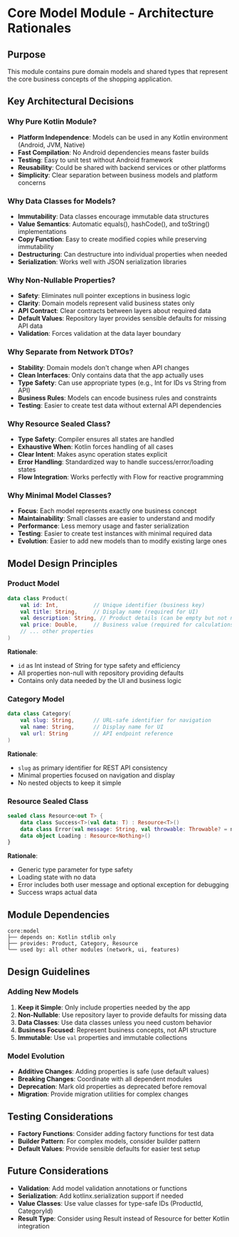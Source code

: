 # Core Model Module - Architecture Rationales

## Purpose
This module contains pure domain models and shared types that represent the core business concepts of the shopping application.

## Key Architectural Decisions

### Why Pure Kotlin Module?
- **Platform Independence**: Models can be used in any Kotlin environment (Android, JVM, Native)
- **Fast Compilation**: No Android dependencies means faster builds
- **Testing**: Easy to unit test without Android framework
- **Reusability**: Could be shared with backend services or other platforms
- **Simplicity**: Clear separation between business models and platform concerns

### Why Data Classes for Models?
- **Immutability**: Data classes encourage immutable data structures
- **Value Semantics**: Automatic equals(), hashCode(), and toString() implementations
- **Copy Function**: Easy to create modified copies while preserving immutability
- **Destructuring**: Can destructure into individual properties when needed
- **Serialization**: Works well with JSON serialization libraries

### Why Non-Nullable Properties?
- **Safety**: Eliminates null pointer exceptions in business logic
- **Clarity**: Domain models represent valid business states only
- **API Contract**: Clear contracts between layers about required data
- **Default Values**: Repository layer provides sensible defaults for missing API data
- **Validation**: Forces validation at the data layer boundary

### Why Separate from Network DTOs?
- **Stability**: Domain models don't change when API changes
- **Clean Interfaces**: Only contains data that the app actually uses
- **Type Safety**: Can use appropriate types (e.g., Int for IDs vs String from API)
- **Business Rules**: Models can encode business rules and constraints
- **Testing**: Easier to create test data without external API dependencies

### Why Resource Sealed Class?
- **Type Safety**: Compiler ensures all states are handled
- **Exhaustive When**: Kotlin forces handling of all cases
- **Clear Intent**: Makes async operation states explicit
- **Error Handling**: Standardized way to handle success/error/loading states
- **Flow Integration**: Works perfectly with Flow for reactive programming

### Why Minimal Model Classes?
- **Focus**: Each model represents exactly one business concept
- **Maintainability**: Small classes are easier to understand and modify
- **Performance**: Less memory usage and faster serialization
- **Testing**: Easier to create test instances with minimal required data
- **Evolution**: Easier to add new models than to modify existing large ones

## Model Design Principles

### Product Model
```kotlin
data class Product(
    val id: Int,           // Unique identifier (business key)
    val title: String,     // Display name (required for UI)
    val description: String, // Product details (can be empty but not null)
    val price: Double,     // Business value (required for calculations)
    // ... other properties
)
```

**Rationale**: 
- `id` as Int instead of String for type safety and efficiency
- All properties non-null with repository providing defaults
- Contains only data needed by the UI and business logic

### Category Model
```kotlin
data class Category(
    val slug: String,      // URL-safe identifier for navigation
    val name: String,      // Display name for UI
    val url: String        // API endpoint reference
)
```

**Rationale**:
- `slug` as primary identifier for REST API consistency
- Minimal properties focused on navigation and display
- No nested objects to keep it simple

### Resource Sealed Class
```kotlin
sealed class Resource<out T> {
    data class Success<T>(val data: T) : Resource<T>()
    data class Error(val message: String, val throwable: Throwable? = null) : Resource<Nothing>()
    data object Loading : Resource<Nothing>()
}
```

**Rationale**:
- Generic type parameter for type safety
- Loading state with no data
- Error includes both user message and optional exception for debugging
- Success wraps actual data

## Module Dependencies

```
core:model
├── depends on: Kotlin stdlib only
├── provides: Product, Category, Resource
└── used by: all other modules (network, ui, features)
```

## Design Guidelines

### Adding New Models
1. **Keep it Simple**: Only include properties needed by the app
2. **Non-Nullable**: Use repository layer to provide defaults for missing data
3. **Data Classes**: Use data classes unless you need custom behavior
4. **Business Focused**: Represent business concepts, not API structure
5. **Immutable**: Use `val` properties and immutable collections

### Model Evolution
- **Additive Changes**: Adding properties is safe (use default values)
- **Breaking Changes**: Coordinate with all dependent modules
- **Deprecation**: Mark old properties as deprecated before removal
- **Migration**: Provide migration utilities for complex changes

## Testing Considerations
- **Factory Functions**: Consider adding factory functions for test data
- **Builder Pattern**: For complex models, consider builder pattern
- **Default Values**: Provide sensible defaults for easier test setup

## Future Considerations
- **Validation**: Add model validation annotations or functions
- **Serialization**: Add kotlinx.serialization support if needed
- **Value Classes**: Use value classes for type-safe IDs (ProductId, CategoryId)
- **Result Type**: Consider using Result<T> instead of Resource<T> for better Kotlin integration
